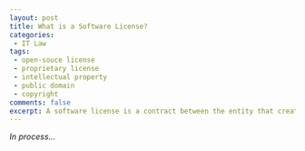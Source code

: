 ```yaml
---
layout: post
title: What is a Software License?
categories:
 - IT Law
tags:
 - open-souce license
 - proprietary license
 - intellectual property
 - public domain
 - copyright
comments: false
excerpt: A software license is a contract between the entity that created an application and its end-user. To protect your code and your organization, you need to understand the software licenses before using any code, including libraries and frameworks, you didn’t write yourself. In this post, you will learn the basics and types of software licenses.
---
```

 *In process...*
